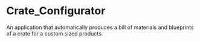 # Crate_Configurator
An application that automatically produces a bill of materials and blueprints of a crate for a custom sized products.
